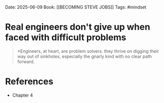 Date: 2025-06-09
Book: [[BECOMING STEVE JOBS]]
Tags: #mindset

# Real engineers don't give up when faced with difficult problems

> *Engineers, at heart, are problem solvers. they thrive on digging their way out of sinkholes, especially the gnarly kind with no clear
> path forward.
# References 
- Chapter  4 